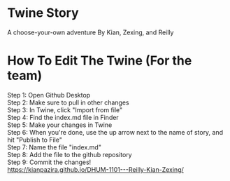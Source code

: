 # Twine Story

A choose-your-own adventure
By Kian, Zexing, and Reilly

# How To Edit The Twine (For the team)

Step 1: Open Github Desktop\
Step 2: Make sure to pull in other changes\
Step 3: In Twine, click "Import from file"\
Step 4: Find the index.md file in Finder\
Step 5: Make your changes in Twine\
Step 6: When you're done, use the up arrow next to the name of story, and hit "Publish to File"\
Step 7: Name the file "index.md"\
Step 8: Add the file to the github repository\
Step 9: Commit the changes!\
https://kianpazira.github.io/DHUM-1101---Reilly-Kian-Zexing/
